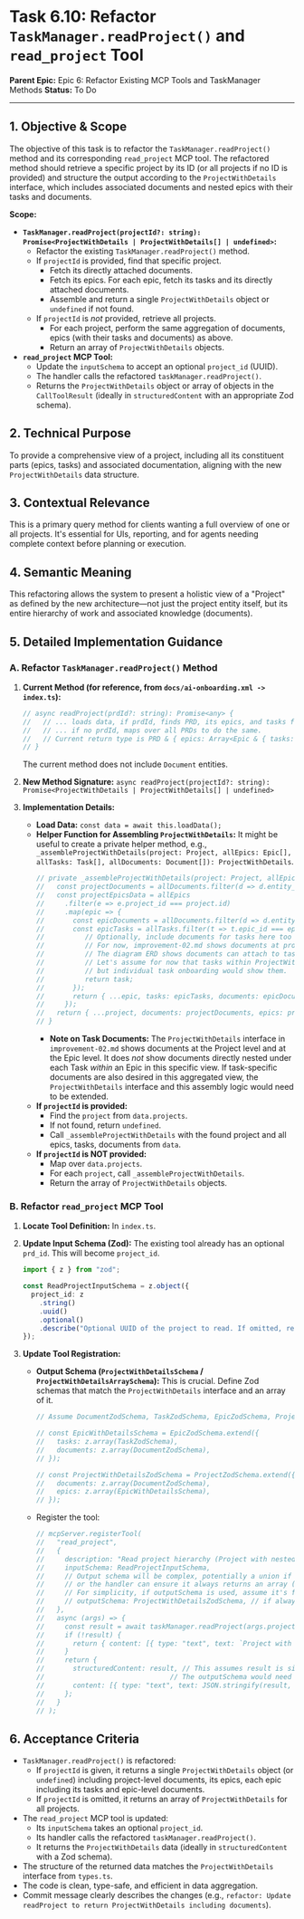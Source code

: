 # Task 6.10: Refactor `TaskManager.readProject()` and `read_project` Tool

**Parent Epic:** Epic 6: Refactor Existing MCP Tools and TaskManager Methods
**Status:** To Do

---

## 1. Objective & Scope

The objective of this task is to refactor the `TaskManager.readProject()` method and its corresponding `read_project` MCP tool. The refactored method should retrieve a specific project by its ID (or all projects if no ID is provided) and structure the output according to the `ProjectWithDetails` interface, which includes associated documents and nested epics with their tasks and documents.

**Scope:**

- **`TaskManager.readProject(projectId?: string): Promise<ProjectWithDetails | ProjectWithDetails[] | undefined>`:**
  - Refactor the existing `TaskManager.readProject()` method.
  - If `projectId` is provided, find that specific project.
    - Fetch its directly attached documents.
    - Fetch its epics. For each epic, fetch its tasks and its directly attached documents.
    - Assemble and return a single `ProjectWithDetails` object or `undefined` if not found.
  - If `projectId` is _not_ provided, retrieve all projects.
    - For each project, perform the same aggregation of documents, epics (with their tasks and documents) as above.
    - Return an array of `ProjectWithDetails` objects.
- **`read_project` MCP Tool:**
  - Update the `inputSchema` to accept an optional `project_id` (UUID).
  - The handler calls the refactored `taskManager.readProject()`.
  - Returns the `ProjectWithDetails` object or array of objects in the `CallToolResult` (ideally in `structuredContent` with an appropriate Zod schema).

## 2. Technical Purpose

To provide a comprehensive view of a project, including all its constituent parts (epics, tasks) and associated documentation, aligning with the new `ProjectWithDetails` data structure.

## 3. Contextual Relevance

This is a primary query method for clients wanting a full overview of one or all projects. It's essential for UIs, reporting, and for agents needing complete context before planning or execution.

## 4. Semantic Meaning

This refactoring allows the system to present a holistic view of a "Project" as defined by the new architecture—not just the project entity itself, but its entire hierarchy of work and associated knowledge (documents).

## 5. Detailed Implementation Guidance

### A. Refactor `TaskManager.readProject()` Method

1.  **Current Method (for reference, from `docs/ai-onboarding.xml -> index.ts`):**

    ```typescript
    // async readProject(prdId?: string): Promise<any> {
    //   // ... loads data, if prdId, finds PRD, its epics, and tasks for those epics.
    //   // ... if no prdId, maps over all PRDs to do the same.
    //   // Current return type is PRD & { epics: Array<Epic & { tasks: Task[] }> }
    // }
    ```

    The current method does not include `Document` entities.

2.  **New Method Signature:**
    `async readProject(projectId?: string): Promise<ProjectWithDetails | ProjectWithDetails[] | undefined>`

3.  **Implementation Details:**
    - **Load Data:** `const data = await this.loadData();`
    - **Helper Function for Assembling `ProjectWithDetails`:** It might be useful to create a private helper method, e.g., `_assembleProjectWithDetails(project: Project, allEpics: Epic[], allTasks: Task[], allDocuments: Document[]): ProjectWithDetails`.
      ```typescript
      // private _assembleProjectWithDetails(project: Project, allEpics: Epic[], allTasks: Task[], allDocuments: Document[]): ProjectWithDetails {
      //   const projectDocuments = allDocuments.filter(d => d.entity_id === project.id && d.entity_type === 'project');
      //   const projectEpicsData = allEpics
      //     .filter(e => e.project_id === project.id)
      //     .map(epic => {
      //       const epicDocuments = allDocuments.filter(d => d.entity_id === epic.id && d.entity_type === 'epic');
      //       const epicTasks = allTasks.filter(t => t.epic_id === epic.id).map(task => {
      //          // Optionally, include documents for tasks here too if ProjectWithDetails is extended further
      //          // For now, improvement-02.md shows documents at project and epic level in ProjectWithDetails.
      //          // The diagram ERD shows documents can attach to tasks as well.
      //          // Let's assume for now that tasks within ProjectWithDetails do not list their own docs to match the interface,
      //          // but individual task onboarding would show them.
      //          return task;
      //       });
      //       return { ...epic, tasks: epicTasks, documents: epicDocuments };
      //     });
      //   return { ...project, documents: projectDocuments, epics: projectEpicsData };
      // }
      ```
      - **Note on Task Documents:** The `ProjectWithDetails` interface in `improvement-02.md` shows documents at the Project level and at the Epic level. It does _not_ show documents directly nested under each Task _within_ an Epic in this specific view. If task-specific documents are also desired in this aggregated view, the `ProjectWithDetails` interface and this assembly logic would need to be extended.
    - **If `projectId` is provided:**
      - Find the `project` from `data.projects`.
      - If not found, return `undefined`.
      - Call `_assembleProjectWithDetails` with the found project and all epics, tasks, documents from `data`.
    - **If `projectId` is NOT provided:**
      - Map over `data.projects`.
      - For each `project`, call `_assembleProjectWithDetails`.
      - Return the array of `ProjectWithDetails` objects.

### B. Refactor `read_project` MCP Tool

1.  **Locate Tool Definition:** In `index.ts`.

2.  **Update Input Schema (Zod):**
    The existing tool already has an optional `prd_id`. This will become `project_id`.

    ```typescript
    import { z } from "zod";

    const ReadProjectInputSchema = z.object({
      project_id: z
        .string()
        .uuid()
        .optional()
        .describe("Optional UUID of the project to read. If omitted, returns all projects."),
    });
    ```

3.  **Update Tool Registration:**

    - **Output Schema (`ProjectWithDetailsSchema` / `ProjectWithDetailsArraySchema`):** This is crucial. Define Zod schemas that match the `ProjectWithDetails` interface and an array of it.

      ```typescript
      // Assume DocumentZodSchema, TaskZodSchema, EpicZodSchema, ProjectZodSchema are defined

      // const EpicWithDetailsSchema = EpicZodSchema.extend({
      //   tasks: z.array(TaskZodSchema),
      //   documents: z.array(DocumentZodSchema),
      // });

      // const ProjectWithDetailsZodSchema = ProjectZodSchema.extend({
      //   documents: z.array(DocumentZodSchema),
      //   epics: z.array(EpicWithDetailsSchema),
      // });
      ```

    - Register the tool:
      ```typescript
      // mcpServer.registerTool(
      //   "read_project",
      //   {
      //     description: "Read project hierarchy (Project with nested epics, tasks, and documents). Can specify a project ID or get all projects.",
      //     inputSchema: ReadProjectInputSchema,
      //     // Output schema will be complex, potentially a union if both single and array can be returned,
      //     // or the handler can ensure it always returns an array (even if 0 or 1 element).
      //     // For simplicity, if outputSchema is used, assume it's for ProjectWithDetails and the handler manages array case.
      //     // outputSchema: ProjectWithDetailsZodSchema, // if always single, or use a wrapper for array
      //   },
      //   async (args) => {
      //     const result = await taskManager.readProject(args.project_id);
      //     if (!result) {
      //       return { content: [{ type: "text", text: `Project with ID ${args.project_id} not found.`}], isError: true };
      //     }
      //     return {
      //       structuredContent: result, // This assumes result is single ProjectWithDetails if id provided, or array if not.
      //                               // The outputSchema would need to reflect this, possibly using z.union or z.array.
      //       content: [{ type: "text", text: JSON.stringify(result, null, 2) }],
      //     };
      //   }
      // );
      ```

## 6. Acceptance Criteria

- `TaskManager.readProject()` is refactored:
  - If `projectId` is given, it returns a single `ProjectWithDetails` object (or `undefined`) including project-level documents, its epics, each epic including its tasks and epic-level documents.
  - If `projectId` is omitted, it returns an array of `ProjectWithDetails` for all projects.
- The `read_project` MCP tool is updated:
  - Its `inputSchema` takes an optional `project_id`.
  - Its handler calls the refactored `taskManager.readProject()`.
  - It returns the `ProjectWithDetails` data (ideally in `structuredContent` with a Zod schema).
- The structure of the returned data matches the `ProjectWithDetails` interface from `types.ts`.
- The code is clean, type-safe, and efficient in data aggregation.
- Commit message clearly describes the changes (e.g., `refactor: Update readProject to return ProjectWithDetails including documents`).
